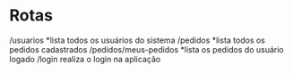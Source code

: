 # Rotas

/usuarios *lista todos os usuários do sistema
/pedidos *lista todos os pedidos cadastrados
/pedidos/meus-pedidos *lista os pedidos do usuário logado
/login realiza o login na aplicação

